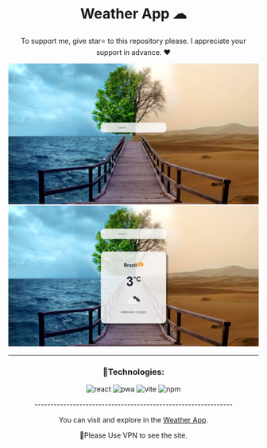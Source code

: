 

# <p align="center" color="#eb5e28">Weather App ☁</p>

<p align="center">To support me, give star⭐ to this repository please.
I appreciate your support in advance. ❤</p>

<img src="public/images/Screenshot (297).png"/>
<img src="public/images/Screenshot (295).png"/>




<hr/>

### <p align="center">🔧Technologies:</p>
<div align="center" >
  
![react](https://img.shields.io/badge/react-2ca629?style=for-the-badge&logo=react&logoColor=white)
![pwa](https://img.shields.io/badge/pwa-2ca629?style=for-the-badge&logo=pwa&logoColor=white)
![vite](https://img.shields.io/badge/vite-2ca629?style=for-the-badge&logo=vite&logoColor=white)
![npm](https://img.shields.io/badge/npm-2ca629?style=for-the-badge&logo=npm&logoColor=white)
  
</div>

<p align="center">--------------------------------------------------------------</p>
  
<p align="center">You can visit and explore in the <a href="https://react-pwa-project-one.vercel.app/" target="_blank">Weather App</a>.</p>
<p align="center">📌Please Use VPN to see the site.</p>

